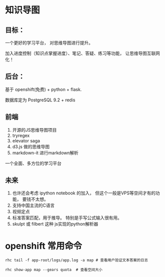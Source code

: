 # 知识导图

## 目标：

一个更好的学习平台， 对思维导图进行提升。

加入进度控制（知识点掌握进度）、笔记、答疑、练习等功能， 让思维导图互联网化！

## 后台：

基于 openshift(免费) + python + flask.

数据库定为 PostgreSQL 9.2 + redis

## 前端

1. 开源的JS思维导图项目
2. tryregex
3. elevator saga
4. d3.js 做的思维导图
5. markdown-it 进行markdown解析

一个全面、多方位的学习平台

## 未来

1. 也许还会考虑 ipython notebook 的加入， 但这个一般是VPS等空间才有的功能， 要钱不太想。
2. 支持中国主流的C语言
3. 视频定点
4. 标准答案匹配，用于推导。 特别是手写公式输入很有用。
5. skulpt 或 filbert 这种 js实现的python解析器

# openshift 常用命令

    rhc tail -f app-root/logs/app.log -a map # 查看用户验证文本答案的日志
    
    rhc show-app map --gears quota  # 查看空间大小